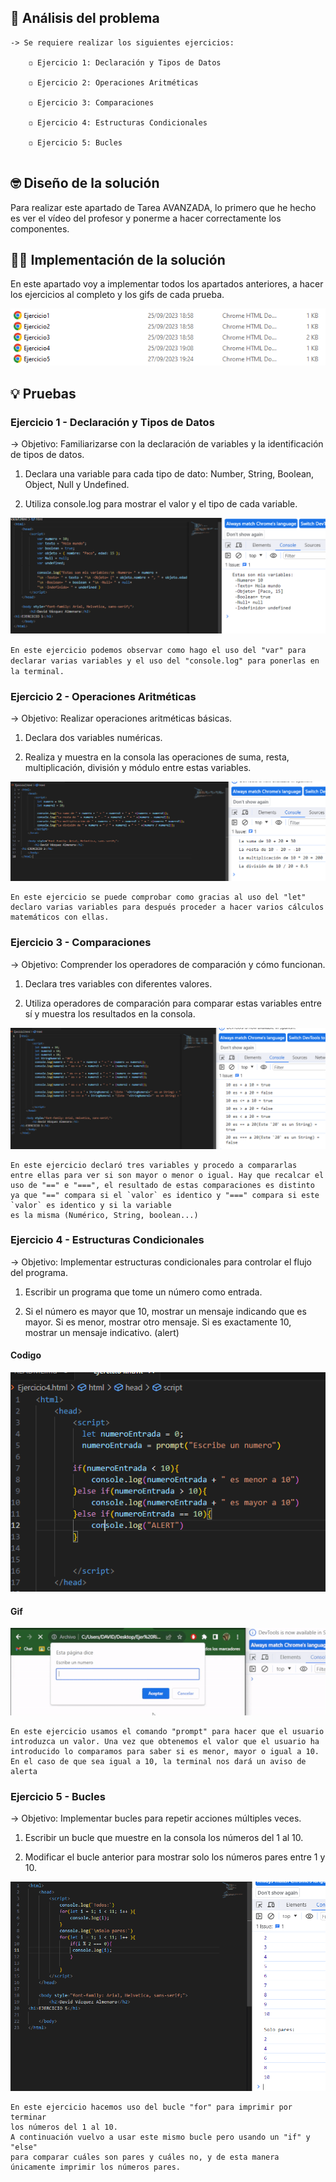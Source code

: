 ## 🤔 Análisis del problema
```
-> Se requiere realizar los siguientes ejercicios:

    ◽ Ejercicio 1: Declaración y Tipos de Datos

    ◽ Ejercicio 2: Operaciones Aritméticas

    ◽ Ejercicio 3: Comparaciones

    ◽ Ejercicio 4: Estructuras Condicionales

    ◽ Ejercicio 5: Bucles


```


## 🤓 Diseño de la solución
Para realizar este apartado de Tarea AVANZADA, lo primero que he hecho es ver el vídeo del profesor y ponerme a hacer correctamente los
componentes.

## 👨‍🎓 Implementación de la solución
En este apartado voy a implementar todos los apartados anteriores, a hacer los ejercicios al completo y los gifs de cada
prueba.

![Fichero con las actividades en formato HTML](./fotos/Captura1.PNG)

## 💡 Pruebas

### Ejercicio 1 - Declaración y Tipos de Datos
-> Objetivo: Familiarizarse con la declaración de variables y la identificación de tipos de datos.

1. Declara una variable para cada tipo de dato: Number, String, Boolean, Object, Null y Undefined.

2. Utiliza console.log para mostrar el valor y el tipo de cada variable.

![Foto del ejercicio 1](./fotos/FotoEjer1.PNG)

``
En este ejercicio podemos observar como hago el uso del "var" para declarar varias variables y el uso del "console.log" para ponerlas en la terminal.
``
### Ejercicio 2 - Operaciones Aritméticas
-> Objetivo: Realizar operaciones aritméticas básicas.

1. Declara dos variables numéricas.

2. Realiza y muestra en la consola las operaciones de suma, resta, multiplicación, división y módulo entre estas variables.

![Foto del ejercicio 1](./fotos/FotoEjer2.PNG)
```
En este ejercicio se puede comprobar como gracias al uso del "let"
declaro varias variables para después proceder a hacer varios cálculos matemáticos con ellas.
```
### Ejercicio 3 - Comparaciones

-> Objetivo: Comprender los operadores de comparación y cómo funcionan.

1. Declara tres variables con diferentes valores.

2. Utiliza operadores de comparación para comparar estas variables entre sí y muestra los resultados en la consola.

![Foto del ejercicio 1](./fotos/FotoEjer3.PNG)

```
En este ejercicio declaró tres variables y procedo a compararlas
entre ellas para ver si son mayor o menor o igual. Hay que recalcar el uso de "==" e "===", el resultado de estas comparaciones es distinto ya que "==" compara si el `valor` es identico y "===" compara si este `valor` es identico y si la variable
es la misma (Numérico, String, boolean...)
```
### Ejercicio 4 - Estructuras Condicionales

-> Objetivo: Implementar estructuras condicionales para controlar el flujo del programa.

1. Escribir un programa que tome un número como entrada.

2. Si el número es mayor que 10, mostrar un mensaje indicando que es mayor. Si es menor, mostrar otro mensaje. Si es exactamente 10, mostrar un mensaje indicativo. (alert)

#### Codigo
![Foto del ejercicio 1](./fotos/FotoEjer4.PNG)

#### Gif
![Foto del ejercicio 1](./fotos/GifEjer4.gif)
```
En este ejercicio usamos el comando "prompt" para hacer que el usuario
introduzca un valor. Una vez que obtenemos el valor que el usuario ha introducido lo comparamos para saber si es menor, mayor o igual a 10.
En el caso de que sea igual a 10, la terminal nos dará un aviso de alerta
```
### Ejercicio 5 - Bucles

-> Objetivo: Implementar bucles para repetir acciones múltiples veces.

1. Escribir un bucle que muestre en la consola los números del 1 al 10.

2. Modificar el bucle anterior para mostrar solo los números pares entre 1 y 10.


![Foto del ejercicio 1](./fotos/FotoEjer5.PNG)

```
En este ejercicio hacemos uso del bucle "for" para imprimir por terminar
los números del 1 al 10. 
A continuación vuelvo a usar este mismo bucle pero usando un "if" y "else"
para comparar cuáles son pares y cuáles no, y de esta manera únicamente imprimir los números pares.
```
